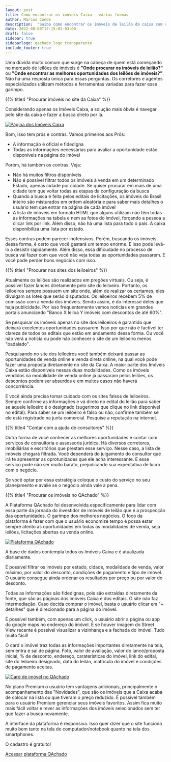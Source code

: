 ```yaml
---
layout: post
title: Como encontrar os imóveis Caixa - várias formas
author: Marcos Conde
description:  "Saiba como encontrar os imóveis de leilão da caixa com descontos de até 90%. Lista completa."
date: 2022-08-08T17:15:03-03:00
draft: false
sidebar: true
sidebarlogo: qachado_logo_transparente
include_footer: true
---
```


Uma dúvida muito comum que surge na cabeça de quem está começando no mercado de leilões de imóveis é **"Onde procurar os imóveis de leilão?"** ou **"Onde encontrar as melhores oportunidades dos leilões de imóveis?"**. Não há uma resposta única para essas perguntas. Os corretores e agentes especializados utilizam métodos e ferramentas variadas para fazer esse garimpo.

{{% title4 "Procurar imóveis no site da Caixa" %}}

Considerando apenas os Imóveis Caixa, a solução mais óbvia é navegar pelo site da caixa e fazer a busca direto por lá.

<a href="https://www.caixa.gov.br/voce/habitacao/imoveis-venda/Paginas/default.aspx" target="_Blank">![Página dos Imóveis Caixa](/blog/images/site_caixa.png)</a>

Bom, isso tem prós e contras. Vamos primeiros aos Prós:

- A informação é oficial e fidedigna
- Todas as informações necessárias para avaliar a oportunidade estão disponíveis na página do imóvel

Porém, há também os contras. Veja:

- Não há muitos filtros disponíveis
- Não é possível filtrar todos os imóveis à venda em um determinado Estado, apenas cidade por cidade. Se quiser procurar em mais de uma cidade tem que voltar todas as etapas da configuração da busca
- Quando a busca é feita pelos editais de licitações, os imóveis do Brasil inteiro são misturados em ordem aleatória e para saber mais detalhes o usuário tem que entrar na página de cada imóvel
- A lista de imóveis em formato HTML que alguns utilizam não têm todas as informações na tabela e nem as fotos do imóvel, forçando a pessoa a clicar link por link. Além disso, não há uma lista para todo o país. A caixa disponibiliza uma lista por estado.

Esses contras podem parecer inofensivos. Porém, buscando os imóveis dessa forma, é certo que você gastará um tempo enorme. E isso pode levá-lo a desistir rapidamente. Além disso, essa dificudade no processo de busca vai fazer com que você não veja todas as oportunidades passarem. E você pode perder bons negócios com isso.

{{% title4 "Procurar nos sites dos leiloeiros" %}}

Atualmente os leilões são realizados em pregões virtuais. Ou seja, é possível fazer lances diretamente pelo site do leiloeiro. Portanto, os leiloeiros sempre possuem um site onde, além de realizar os certames, eles divulgam os lotes que serão disputados. Os leiloeiros recebem 5% de comissão com a venda dos imóveis. Sendo assim, é do interesse deles que haja publicidade. Por isso frequentemente vemos notícias em grandes portais anunciando "Banco X leiloa Y imóveis com descontos de até 60%".

Se pesquisar os imóveis apenas no site dos leiloeiros é garantido que deixará excelentes oportunidades passarem. Isso por que não é factível ter clareza de todos os editais que estão em andamento dessa forma. Ou você não verá a notícia ou pode não conhecer o site de um leiloeiro menos "badalado".

Pesquisando no site dos leiloeiros você também deixará passar as oportunidades de venda online e venda direta online, na qual você pode fazer uma proposta diretamente no site da Caixa. A maior parte dos Imóveis Caixa estão disponíveis nessas duas modalidades. Como os imóveis vendidos na modalidade de venda online já passaram pelos leilões, os descontos podem ser absurdos e em muitos casos não haverá concorrência.

E você ainda precisa tomar cuidado com os sites falsos de leiloeiros. Sempre confirme as informações e vá direto no edital do leilão para saber se aquele leiloeiro é o designado (sugerimos que clique no link disponível no edital). Para saber se um leiloeiro é falso ou não, confirme também se ele está registrado na junta comercial. Pesquise a reputação na internet.

{{% title4 "Contar com a ajuda de consultores" %}}

Outra forma de você conhecer as melhores oportunidades é contar com serviços de consultoria e assessoria jurídica. Há diversos corretores, imobiliárias e escritórios que prestam esse serviço. Nesse caso, a lista de imóveis chegará filtrada. Você dependerá do julgamento do consultor que irá te apresentar as oprotunidades que ele acha interessante. E esse serviço pode não ser muito barato, prejudicando sua expectativa de lucro com o negócio.

Se você optar por essa estratégia coloque o custo do serviço no seu planejamento e avalie se o negócio ainda vale a pena.

{{% title4 "Procurar os imóveis no QAchado" %}}

A Plataforma QAchado foi desenvolvida especificamente para lidar com essa parte da jornada do investidor de imóveis de leilão que é a prospecção das oportunidades. O garimpo dos melhores negócios. O foco da plataforma é fazer com que o usuário economize tempo e possa estar sempre atento às oportunidades em todas as modalidades de venda, seja leilões, licitações abertas ou venda online.

<a href="https://qachado.netlify.app" target="_Blank">![Plataforma QAchado](/blog/images/Pagina_QAchado.PNG)</a>

A base de dados contempla todos os Imóveis Caixa e é atualizada diariamente.

É possível filtrar os imóveis por estado, cidade, modalidade de venda, valor máximo, por valor do desconto, condições de pagamento e tipo de imóvel. O usuário consegue ainda ordenar os resultados por preço ou por valor do desconto.

Todas as informações são fidedignas, pois são extraídas diretamente da fonte, que são as páginas dos imóveis Caixa e dos editais. O site não faz intermediação. Caso decida comprar o imóvel, basta o usuário clicar em "+ detalhes" que é direcionado para a página do imóvel.

É possível também, com apenas um click, o usuário abrir a página ou app do google maps no endereço do imóvel. E se houver imagem do Street View recente é possível visualizar a vizinhança e a fachada do imóvel. Tudo muito fácil!

O card o imóvel traz todas as informações importantes diretamente na tela, sem entra e sai de página. Foto, valor de avaliação, valor do lance/proposta inicial, % de desconto, endereço, caraterísticas do imóvel, link do edital, site do leiloeiro designado, data do leilão, matrícula do imóvel e condições de pagamento aceitas.

<a href="https://qachado.netlify.app" target="_Blank">![Card de imóvel no QAchado](/blog/images/card_qachado.png)</a>

No plano Premium o usuário tem vantagens adicionais, principalmente o acompanhamento das "Novidades", que são os imóveis que a Caixa acaba de colocar na lista ou que tiveram o preço reduzido. É possível também para o usuário Premium gerenciar seus imóveis favoritos. Assim fica muito mais fácil voltar e rever as informações dos imóveis selecionados sem ter que fazer a busca novamente.

A interface da plataforma é responsiva. Isso quer dizer que o site funciona muito bem tanto na tela do computador/notebook quanto na tela dos smartphones.

O cadastro é gratuito!

<p>
    <a class="button cta rounded primary-btn raised" href="https://qachado.netlify.app">
      Acessar plataforma QAchado
    </a>
</p>






